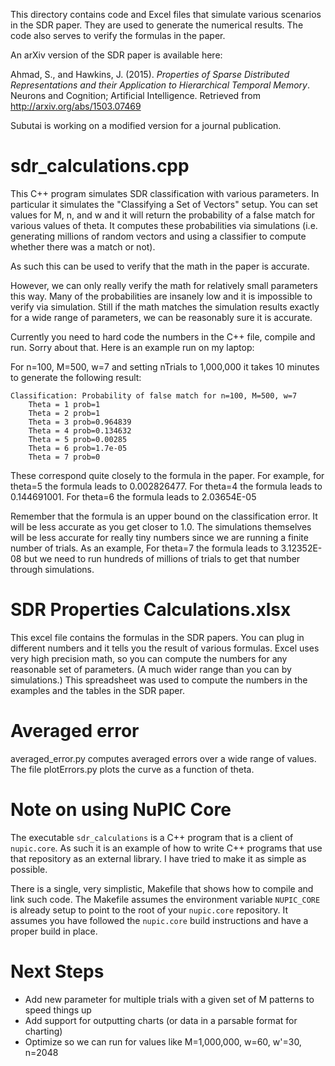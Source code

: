 
This directory contains code and Excel files that simulate various scenarios in 
the SDR paper. They are used to generate the numerical results. The code also
serves to verify the formulas in the paper.

An arXiv version of the SDR paper is available here:

Ahmad, S., and Hawkins, J. (2015). *Properties of Sparse Distributed
Representations and their Application to Hierarchical Temporal Memory*. Neurons
and Cognition; Artificial Intelligence. Retrieved from
http://arxiv.org/abs/1503.07469

Subutai is working on a modified version for a journal publication.


sdr_calculations.cpp
====================

This C++ program simulates SDR classification with various parameters.  In 
particular it simulates the "Classifying a Set of Vectors" setup. You can set
values for M, n, and w and it will return the probability of a false match 
for various values of theta. It computes these probabilities via simulations 
(i.e. generating millions of random vectors and using a classifier to compute
whether there was a match or not). 

As such this can be used to verify that the math in the paper is accurate. 

However, we can only really verify the math for relatively small parameters 
this way. Many of the probabilities are insanely low and it is impossible to 
verify via simulation.  Still if the math matches the simulation results 
exactly for a wide range of parameters, we can be reasonably sure it is 
accurate.

Currently you need to hard code the numbers in the C++ file,  compile and run.
Sorry about that. Here is an example run on my laptop:

For n=100, M=500, w=7 and setting nTrials to 1,000,000 it takes 10 minutes to
generate the following result:
```
Classification: Probability of false match for n=100, M=500, w=7
    Theta = 1 prob=1
    Theta = 2 prob=1
    Theta = 3 prob=0.964839
    Theta = 4 prob=0.134632
    Theta = 5 prob=0.00285
    Theta = 6 prob=1.7e-05
    Theta = 7 prob=0
```

These correspond quite closely to the formula in the paper. For example, for
theta=5 the formula leads to 0.002826477. For theta=4 the formula leads to
0.144691001.  For theta=6 the formula leads to 2.03654E-05  

Remember  that  the formula is an upper bound on the classification error. It 
will be less accurate as you get closer to 1.0. The simulations themselves will
be less accurate for really tiny numbers since we are running a finite number of
trials.  As an example, For theta=7 the  formula leads to 3.12352E-08 but we
need to run hundreds of millions of  trials to get that number through
simulations.

SDR Properties Calculations.xlsx
================================

This excel file contains the formulas in the SDR papers. You can plug in 
different numbers and it tells you the result of various formulas.  Excel  uses
very high precision math, so you can compute the numbers for any  reasonable set
of parameters. (A much wider range than you can by simulations.) This
spreadsheet was used to compute the numbers in the examples and the tables in
the SDR paper. 


Averaged error
==============

averaged_error.py computes averaged errors over a wide range of values. The 
file plotErrors.py plots the curve as a function of theta.   

Note on using NuPIC Core
========================

The executable `sdr_calculations` is a C++ program that is a client of 
`nupic.core`. As such it is an example of how to write C++ programs that use
that repository as an external library. I have tried to make it as simple as
possible. 

There is a single, very simplistic, Makefile that shows how to compile and link
such code.  The Makefile assumes the environment variable `NUPIC_CORE` is
already setup to point to the root of your `nupic.core` repository.  It 
assumes you have followed the `nupic.core` build instructions and have a 
proper build in place. 

Next Steps
==========

- Add new parameter for multiple trials with a given set of M patterns to speed things up
- Add support for outputting charts (or data in a parsable format for charting)
- Optimize so we can run for values like M=1,000,000, w=60, w'=30, n=2048
